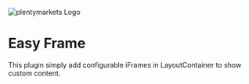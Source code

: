![plentymarkets Logo](http://www.plentymarkets.eu/layout/pm/images/logo/plentymarkets-logo.jpg)

# Easy Frame

This plugin simply add configurable iFrames in LayoutContainer to show custom content. 